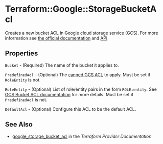 # Terraform::Google::StorageBucketAcl

Creates a new bucket ACL in Google cloud storage service (GCS). For more information see 
[the official documentation](https://cloud.google.com/storage/docs/access-control/lists) 
and 
[API](https://cloud.google.com/storage/docs/json_api/v1/bucketAccessControls).

## Properties

`Bucket` - (Required) The name of the bucket it applies to.

`PredefinedAcl` - (Optional) The [canned GCS ACL](https://cloud.google.com/storage/docs/access-control/lists#predefined-acl) to apply. Must be set if `RoleEntity` is not.

`RoleEntity` - (Optional) List of role/entity pairs in the form `ROLE:entity`. See [GCS Bucket ACL documentation](https://cloud.google.com/storage/docs/json_api/v1/bucketAccessControls)  for more details. Must be set if `PredefinedAcl` is not.

`DefaultAcl` - (Optional) Configure this ACL to be the default ACL.


## See Also

* [google_storage_bucket_acl](https://www.terraform.io/docs/providers/google/r/storage_bucket_acl.html) in the _Terraform Provider Documentation_